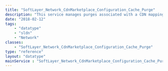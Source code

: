 ```yaml
---
title: "SoftLayer_Network_CdnMarketplace_Configuration_Cache_Purge"
description: "This service manages purges associated with a CDN mapping Configuration. "
date: "2018-02-12"
tags:
    - "datatype"
    - "sldn"
    - "Network"
classes:
    - "SoftLayer_Network_CdnMarketplace_Configuration_Cache_Purge"
type: "reference"
layout: "datatype"
mainService : "SoftLayer_Network_CdnMarketplace_Configuration_Cache_Purge"
---
```

